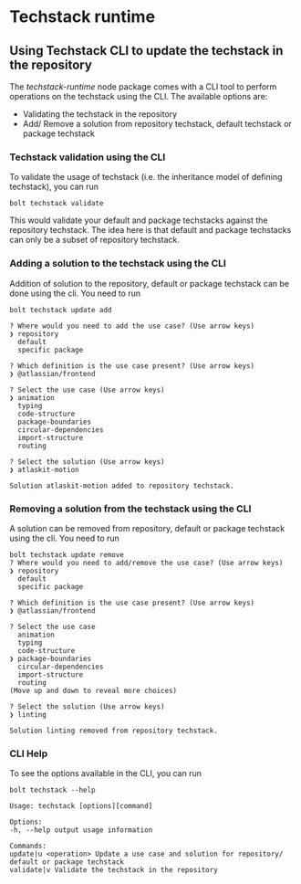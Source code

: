 # Techstack runtime

## Using Techstack CLI to update the techstack in the repository

The _techstack-runtime_ node package comes with a CLI tool to perform operations on the techstack using the CLI. The available options are:

- Validating the techstack in the repository
- Add/ Remove a solution from repository techstack, default techstack or package techstack

### Techstack validation using the CLI

To validate the usage of techstack (i.e. the inheritance model of defining techstack), you can run

```
bolt techstack validate
```

This would validate your default and package techstacks against the repository techstack. The idea here is that default and package techstacks can only be a subset of repository techstack.

### Adding a solution to the techstack using the CLI

Addition of solution to the repository, default or package techstack can be done using the cli. You need to run

```
bolt techstack update add

? Where would you need to add the use case? (Use arrow keys)
❯ repository
  default
  specific package

? Which definition is the use case present? (Use arrow keys)
❯ @atlassian/frontend

? Select the use case (Use arrow keys)
❯ animation
  typing
  code-structure
  package-boundaries
  circular-dependencies
  import-structure
  routing

? Select the solution (Use arrow keys)
❯ atlaskit-motion

Solution atlaskit-motion added to repository techstack.
```

### Removing a solution from the techstack using the CLI

A solution can be removed from repository, default or package techstack using the cli. You need to run

```
bolt techstack update remove
? Where would you need to add/remove the use case? (Use arrow keys)
❯ repository
  default
  specific package

? Which definition is the use case present? (Use arrow keys)
❯ @atlassian/frontend

? Select the use case
  animation
  typing
  code-structure
❯ package-boundaries
  circular-dependencies
  import-structure
  routing
(Move up and down to reveal more choices)

? Select the solution (Use arrow keys)
❯ linting

Solution linting removed from repository techstack.
```

### CLI Help

To see the options available in the CLI, you can run

```
bolt techstack --help

Usage: techstack [options][command]

Options:
-h, --help output usage information

Commands:
update|u <operation> Update a use case and solution for repository/ default or package techstack
validate|v Validate the techstack in the repository
```

